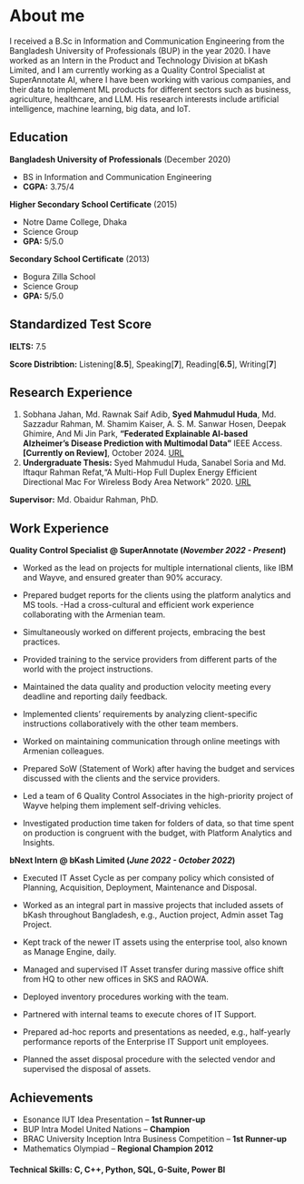 # About me
I received a B.Sc in Information and Communication Engineering from the Bangladesh University of Professionals (BUP) in the year 2020. I have worked as an Intern in the Product and Technology Division at bKash Limited, and I am currently working as a Quality Control Specialist at SuperAnnotate AI, where I have been working with various companies, and their data to implement ML products for different sectors such as business, agriculture, healthcare, and LLM. His research interests include artificial intelligence, machine learning, big data, and IoT.

## Education	
**Bangladesh University of Professionals**	     (December 2020)	        		
- BS in Information and Communication Engineering 
- **CGPA:** 3.75/4

**Higher Secondary School Certificate**     (2015)
- Notre Dame College, Dhaka 
- Science Group 
- **GPA:** 5/5.0  

 **Secondary School Certificate**   (2013)
- Bogura Zilla School
- Science Group 
- **GPA:** 5/5.0                                       
 
## Standardized Test Score
**IELTS:** 7.5

**Score Distribtion:** Listening[**8.5**], Speaking[**7**], Reading[**6.5**], Writing[**7**]

## Research Experience
1. Sobhana Jahan, Md. Rawnak Saif Adib, **Syed Mahmudul Huda**, Md. Sazzadur Rahman, M. Shamim Kaiser, A. S. M. Sanwar Hosen, Deepak Ghimire, And Mi Jin Park, **“Federated Explainable AI-based Alzheimer’s Disease Prediction with Multimodal Data”** IEEE Access. **[Currently on Review]**, October 2024. [URL](https://tinyurl.com/2ps2c6mk)
2. **Undergraduate Thesis:**  Syed Mahmudul Huda, Sanabel Soria and Md. Iftaqur Rahman Refat,“A Multi-Hop Full Duplex Energy Efficient Directional Mac For Wireless Body Area Network” 2020.  [URL](https://tinyurl.com/bdhuvjbv) 

  **Supervisor:** Md. Obaidur Rahman, PhD.

## Work Experience
**Quality Control Specialist @ SuperAnnotate (_November 2022 - Present_)**
-  Worked as the lead on projects for multiple international clients, like IBM and Wayve, and ensured greater than 90% accuracy.

- Prepared budget reports for the clients using the platform analytics and MS tools.
-Had a cross-cultural and efficient work experience collaborating with the Armenian team.
- Simultaneously worked on different projects, embracing the best practices.
- Provided training to the service providers from different parts of the world with the project instructions.
- Maintained the data quality and production velocity meeting every deadline and reporting daily feedback.
-  Implemented clients’ requirements by analyzing client-specific instructions collaboratively with the other team members.
- Worked on maintaining communication through online meetings with Armenian colleagues. 
- Prepared SoW (Statement of Work) after having the budget and services discussed with the clients and the service providers. 
- Led a team of 6 Quality Control Associates in the high-priority project of Wayve helping them implement self-driving vehicles. 
- Investigated production time taken for folders of data, so that time spent on production is congruent with the budget, with Platform Analytics and Insights.


**bNext Intern @ bKash Limited (_June 2022 - October 2022_)**
- Executed IT Asset Cycle as per company policy which consisted of Planning, Acquisition, Deployment, 
Maintenance and Disposal.

- Worked as an integral part in massive projects that included assets of bKash throughout Bangladesh, e.g., Auction project, Admin asset Tag Project.
- Kept track of the newer IT assets using the enterprise tool, also known as Manage Engine, daily.
- Managed and supervised IT Asset transfer during massive office shift from HQ to other new offices in SKS and RAOWA.
- Deployed inventory procedures working with the team.
- Partnered with internal teams to execute chores of IT Support.
- Prepared ad-hoc reports and presentations as needed, e.g., half-yearly performance reports of the Enterprise IT Support unit employees.
- Planned the asset disposal procedure with the selected vendor and supervised the disposal of assets.


## Achievements
- Esonance IUT Idea Presentation  – **1st Runner-up**
- BUP Intra Model United Nations  – **Champion**
- BRAC University Inception Intra Business Competition – **1st Runner-up**
- Mathematics Olympiad – **Regional Champion 2012**

#### Technical Skills: C, C++, Python, SQL, G-Suite, Power BI





